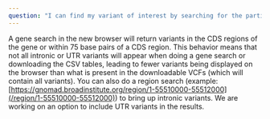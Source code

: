 ```yaml
---
question: "I can find my variant of interest by searching for the particular variant, but why doesn't it show up in the variant table when I type the gene into the search bar?"
---
```


A gene search in the new browser will return variants in the CDS regions of the gene or within 75 base pairs of a CDS region. This behavior means that not all intronic or UTR variants will appear when doing a gene search or downloading the CSV tables, leading to fewer variants being displayed on the browser than what is present in the downloadable VCFs (which will contain all variants). You can also do a region search (example: [https://gnomad.broadinstitute.org/region/1-55510000-55512000](/region/1-55510000-55512000)) to bring up intronic variants. We are working on an option to include UTR variants in the results.
